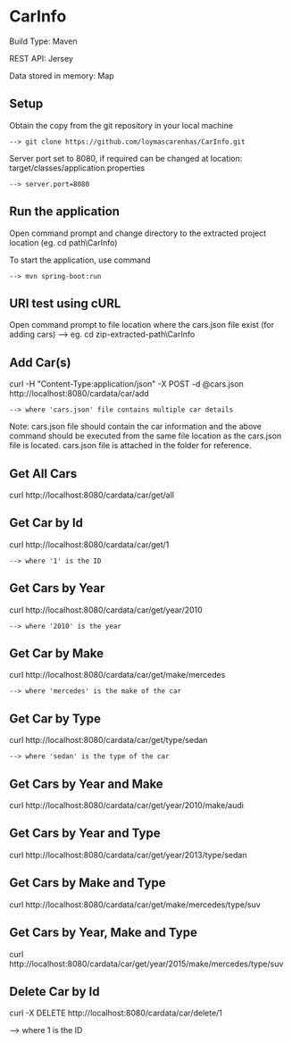 # CarInfo

Build Type: Maven

REST API: Jersey

Data stored in memory: Map

Setup
-----
Obtain the copy from the git repository in your local machine

	--> git clone https://github.com/loymascarenhas/CarInfo.git

Server port set to 8080, if required can be changed at location: target/classes/application.properties

	--> server.port=8080

Run the application
-------------------
Open command prompt and change directory to the extracted project location (eg. cd path\CarInfo)

To start the application, use command

	--> mvn spring-boot:run

URI test using cURL
-------------------
Open command prompt to file location where the cars.json file exist (for adding cars)
	--> eg. cd zip-extracted-path\CarInfo

Add Car(s)
----------
curl -H "Content-Type:application/json" -X POST -d @cars.json  http://localhost:8080/cardata/car/add

	--> where 'cars.json' file contains multiple car details
	
Note: cars.json file should contain the car information and the above command should be executed from the same file location as the cars.json file is located.
cars.json file is attached in the folder for reference.

Get All Cars
------------
curl http://localhost:8080/cardata/car/get/all

Get Car by Id
-------------
curl http://localhost:8080/cardata/car/get/1

	--> where '1' is the ID
 
Get Cars by Year
----------------
curl http://localhost:8080/cardata/car/get/year/2010

	--> where '2010' is the year
Get Car by Make
---------------
curl http://localhost:8080/cardata/car/get/make/mercedes

	--> where 'mercedes' is the make of the car
	
Get Car by Type
---------------
curl http://localhost:8080/cardata/car/get/type/sedan

	--> where 'sedan' is the type of the car
	
Get Cars by Year and Make
-------------------------
curl http://localhost:8080/cardata/car/get/year/2010/make/audi

Get Cars by Year and Type
-------------------------
curl http://localhost:8080/cardata/car/get/year/2013/type/sedan

Get Cars by Make and Type
-------------------------
curl http://localhost:8080/cardata/car/get/make/mercedes/type/suv

Get Cars by Year, Make and Type
-------------------------------
curl http://localhost:8080/cardata/car/get/year/2015/make/mercedes/type/suv

Delete Car by Id
----------------
curl -X DELETE http://localhost:8080/cardata/car/delete/1

 --> where 1 is the ID
